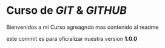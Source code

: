 # Curso de _GIT_ & _GITHUB_

Bienvenidos a mi Curso
agreagndo mas contenido al readme

este commit es para oficializar nuestra version **1.0.0**